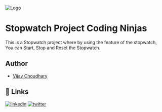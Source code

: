 ![Logo](https://c.tadst.com/gfx/1200x630/fb-stopwatch2.png?1)

# Stopwatch Project Coding Ninjas

This is a Stopwatch project where by using the feature of the stopwatch, You can Start, Stop and Reset the Stopwatch.

## Author

-   [Vijay Choudhary](https://www.github.com/octokatherine)

## 🔗 Links

[![linkedin](https://img.shields.io/badge/linkedin-0A66C2?style=for-the-badge&logo=linkedin&logoColor=white)](https://www.linkedin.com/)
[![twitter](https://img.shields.io/badge/twitter-1DA1F2?style=for-the-badge&logo=twitter&logoColor=white)](https://twitter.com/)
